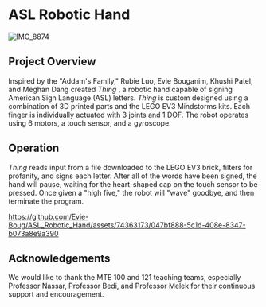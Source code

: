 # ASL Robotic Hand

![IMG_8874](https://github.com/Evie-Boug/ASL_Robotic_Hand/assets/74363173/397c46aa-dc2e-47d5-8d64-0d7e4045ecda)

## Project Overview

Inspired by the "Addam's Family," Rubie Luo, Evie Bouganim, Khushi Patel, and Meghan Dang created <em> Thing </em>, a robotic hand capable of signing American Sign Language (ASL) letters. <em> Thing </em> is custom designed using a combination of 3D printed parts and the LEGO EV3 Mindstorms kits. Each finger is individually actuated with 3 joints and 1 DOF. The robot operates using 6 motors, a touch sensor, and a gyroscope. 

## Operation

<em> Thing </em> reads input from a file downloaded to the LEGO EV3 brick, filters for profanity, and signs each letter. After all of the words have been signed, the hand will pause, waiting for the heart-shaped cap on the touch sensor to be pressed. Once given a "high five," the robot will "wave" goodbye, and then terminate the program. 

https://github.com/Evie-Boug/ASL_Robotic_Hand/assets/74363173/047bf888-5c1d-408e-8347-b073a8e9a390

## Acknowledgements

We would like to thank the MTE 100 and 121 teaching teams, especially Professor Nassar, Professor Bedi, and Professor Melek for their continuous support and encouragement. 
